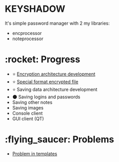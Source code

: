 <h1>KEYSHADOW</h1>

<p>It's simple password manager with 2 my libraries:</p>

- encprocessor
- noteprocessor

<h1>:rocket: Progress</h1>

- :star: [Encryption architecture development](https://github.com/p2034/encprocessor)
- :star: [Special format encrypted file](https://github.com/p2034/encprocessor)
- :star: Saving data architecture development
- :new_moon: Saving logins and passwords
- Saving other notes
- Saving images
- Console client
- GUI client (QT)


<h1>:flying_saucer: Problems</h1>

- [Problem in templates](https://github.com/p2034/keyshadow/tree/main/src/noteprocessor/README.md)
